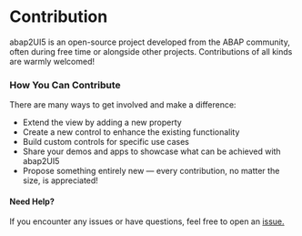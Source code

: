 # Contribution

abap2UI5 is an open-source project developed from the ABAP community, often during free time or alongside other projects. Contributions of all kinds are warmly welcomed!

### How You Can Contribute
There are many ways to get involved and make a difference:
* Extend the view by adding a new property
* Create a new control to enhance the existing functionality
* Build custom controls for specific use cases
* Share your demos and apps to showcase what can be achieved with abap2UI5
* Propose something entirely new — every contribution, no matter the size, is appreciated!

#### Need Help?
If you encounter any issues or have questions, feel free to open an [issue.](https://github.com/abap2UI5/abap2UI5/issues) 
